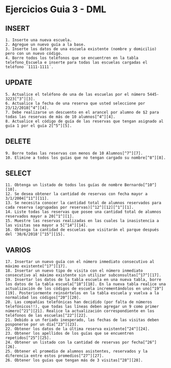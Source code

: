 # Ejercicios Guia 3 - DML
## INSERT
	1. Inserte una nueva escuela.
	2. Agregue un nuevo guía a la base.
	3. Inserte los datos de una escuela existente (nombre y domicilio) pero con un nuevo código.
	4. Borre todos los teléfonos que se encuentren en la tabla telefono_Escuela e inserte para todas las escuelas cargadas el teléfono ´1111-1111´.
 
## UPDATE
	5. Actualice el teléfono de una de las escuelas por el número 5445-3223[^3^][3].
	6. Actualice la fecha de una reserva que usted seleccione por 23/12/2018[^4^][4].
	7. Debe realizarse un descuento en el arancel por alumno de $2 para todas las reservas de más de 10 alumnos[^4^][4].
	8. Actualice el código de guía de las reservas que tengan asignado al guía 1 por el guía 2[^5^][5].

## DELETE
	9. Borre todas las reservas con menos de 10 Alumnos[^7^][7].
	10. Elimine a todos los guías que no tengan cargado su nombre[^8^][8].

## SELECT
	11. Obtenga un listado de todos los guías de nombre Bernardo[^10^][10].
	12. Se desea obtener la cantidad de reservas con fecha mayor a 3/1/2004[^11^][11].
	13. Se necesita conocer la cantidad total de alumnos reservados para cada reserva (agrupadas por reservas)[^12^][12][^1^][1].
	14. Liste todas las reservas que posee una cantidad total de alumnos reservados mayor a 20[^1^][1].
	15. Muestre las reservas realizadas en las cuales la inasistencia a las visitas sea mayor a 5[^14^][14].
	16. Obtenga la cantidad de escuelas que visitarán el parque después del '30/6/2018'[^15^][15].

## VARIOS
	17. Insertar un nuevo guía con el número inmediato consecutivo al máximo existente[^17^][17].
	18. Insertar un nuevo tipo de visita con el número inmediato consecutivo al máximo existente sin utilizar subconsultas[^17^][17].
	19. Insertar los datos de la tabla escuela en una nueva tabla, borre los datos de la tabla escuela[^18^][18]. En la nueva tabla realice una actualización de los códigos de escuela incrementándolos en uno[^19^][19]. Posteriormente reinsértelos en la tabla escuela y vuelva a la normalidad los códigos[^20^][20].
	20. Las compañías telefónicas han decidido (por falta de números telefónicos!!), que todas las líneas deben agregar un 9 como primer número[^21^][21]. Realice la actualización correspondiente en los teléfonos de las escuelas[^22^][22].
	21. Debido a un feriado inesperado, las fechas de las visitas deben posponerse por un día[^23^][23].
	22. Obtener los datos de la última reserva existente[^24^][24].
	23. Obtener los apellidos de los guías que se encuentren repetidos[^25^][25].
	24. Obtener un listado con la cantidad de reservas por fecha[^26^][26].
	25. Obtener el promedio de alumnos asistentes, reservados y la diferencia entre estos promedios[^27^][27].
	26. Obtener los guías que tengan más de 3 visitas[^28^][28].
